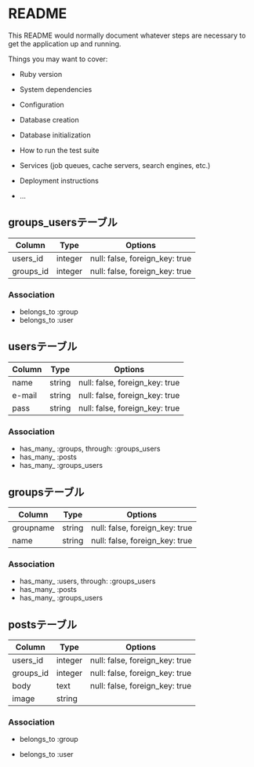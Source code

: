 # README

This README would normally document whatever steps are necessary to get the
application up and running.

Things you may want to cover:

* Ruby version

* System dependencies

* Configuration

* Database creation

* Database initialization

* How to run the test suite

* Services (job queues, cache servers, search engines, etc.)

* Deployment instructions

* ...


## groups_usersテーブル

|Column|Type|Options|
|------|----|-------|
|users_id|integer|null: false, foreign_key: true|
|groups_id|integer|null: false, foreign_key: true|

### Association
- belongs_to :group
- belongs_to :user

## usersテーブル

|Column|Type|Options|
|------|----|-------|
|name|string|null: false, foreign_key: true|
|e-mail|string|null: false, foreign_key: true|
|pass|string|null: false, foreign_key: true|

### Association
- has_many_ :groups, through: :groups_users
- has_many_ :posts
- has_many_ :groups_users

## groupsテーブル

|Column|Type|Options|
|------|----|-------|
|groupname|string|null: false, foreign_key: true|
|name|string|null: false, foreign_key: true|

### Association
- has_many_ :users, through: :groups_users
- has_many_ :posts
- has_many_ :groups_users

## postsテーブル

|Column|Type|Options|
|------|----|-------|
|users_id|integer|null: false, foreign_key: true|
|groups_id|integer|null: false, foreign_key: true|
|body|text|null: false, foreign_key: true|
|image|string|

### Association
- belongs_to :group

- belongs_to :user






